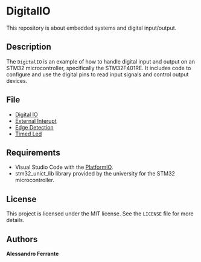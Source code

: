 # DigitalIO

This repository is about embedded systems and digital input/output.

## Description
The `DigitalIO` is an example of how to handle digital input and output on an STM32 microcontroller, specifically the STM32F401RE. It includes code to configure and use the digital pins to read input signals and control output devices.

## File
- [Digital IO](https://github.com/AlessandroFerrante/Embedded-Systems/blob/main/DigitalIO/digital_io.c)
- [External Interupt](https://github.com/AlessandroFerrante/Embedded-Systems/blob/main/DigitalIO/external_interupt.c)
- [Edge Detection](https://github.com/AlessandroFerrante/Embedded-Systems/blob/main/DigitalIO/edge_detection.c)
- [Timed Led](https://github.com/AlessandroFerrante/Embedded-Systems/blob/main/DigitalIO/timed_led.c)

## Requirements
- Visual Studio Code with the [PlatformIO](https://platformio.org/).
- stm32_unict_lib library provided by the university for the STM32 microcontroller.

## License
This project is licensed under the MIT license. See the `LICENSE` file for more details.

## Authors
**Alessandro Ferrante**